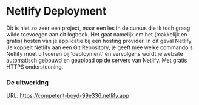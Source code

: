 # Netlify Deployment
Dit is niet zo zeer een project, maar een les in de cursus die ik toch graag wilde toevoegen aan dit logboek. Het gaat namelijk om het (makkelijk en gratis) hosten van je applicatie bij een hosting provider. In dit geval Netlify. Je koppelt Netlify aan een Git Repository, je geeft mee welke commando's Netlify moet uitvoeren bij 'deployment' en vervolgens wordt je website automatisch gebouwd en geupload op de servers van Netlify. Met gratis HTTPS ondersteuning.

### De uitwerking
URL: https://competent-boyd-99e336.netlify.app
